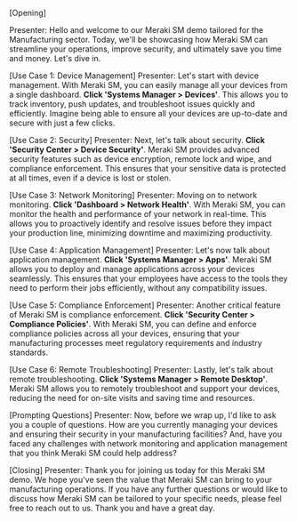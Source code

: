 [Opening]

Presenter: Hello and welcome to our Meraki SM demo tailored for the Manufacturing sector. Today, we'll be showcasing how Meraki SM can streamline your operations, improve security, and ultimately save you time and money. Let's dive in.

[Use Case 1: Device Management]
Presenter: Let's start with device management. With Meraki SM, you can easily manage all your devices from a single dashboard. **Click 'Systems Manager > Devices'**. This allows you to track inventory, push updates, and troubleshoot issues quickly and efficiently. Imagine being able to ensure all your devices are up-to-date and secure with just a few clicks.

[Use Case 2: Security]
Presenter: Next, let's talk about security. **Click 'Security Center > Device Security'**. Meraki SM provides advanced security features such as device encryption, remote lock and wipe, and compliance enforcement. This ensures that your sensitive data is protected at all times, even if a device is lost or stolen.

[Use Case 3: Network Monitoring]
Presenter: Moving on to network monitoring. **Click 'Dashboard > Network Health'**. With Meraki SM, you can monitor the health and performance of your network in real-time. This allows you to proactively identify and resolve issues before they impact your production line, minimizing downtime and maximizing productivity.

[Use Case 4: Application Management]
Presenter: Let's now talk about application management. **Click 'Systems Manager > Apps'**. Meraki SM allows you to deploy and manage applications across your devices seamlessly. This ensures that your employees have access to the tools they need to perform their jobs efficiently, without any compatibility issues.

[Use Case 5: Compliance Enforcement]
Presenter: Another critical feature of Meraki SM is compliance enforcement. **Click 'Security Center > Compliance Policies'**. With Meraki SM, you can define and enforce compliance policies across all your devices, ensuring that your manufacturing processes meet regulatory requirements and industry standards.

[Use Case 6: Remote Troubleshooting]
Presenter: Lastly, let's talk about remote troubleshooting. **Click 'Systems Manager > Remote Desktop'**. Meraki SM allows you to remotely troubleshoot and support your devices, reducing the need for on-site visits and saving time and resources.

[Prompting Questions]
Presenter: Now, before we wrap up, I'd like to ask you a couple of questions. How are you currently managing your devices and ensuring their security in your manufacturing facilities? And, have you faced any challenges with network monitoring and application management that you think Meraki SM could help address?

[Closing]
Presenter: Thank you for joining us today for this Meraki SM demo. We hope you've seen the value that Meraki SM can bring to your manufacturing operations. If you have any further questions or would like to discuss how Meraki SM can be tailored to your specific needs, please feel free to reach out to us. Thank you and have a great day.